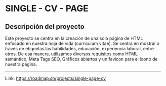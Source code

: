# SINGLE - CV - PAGE
## Descripción del proyecto
Este proyecto se centra en la creación de una sola página de HTML enfocado en nuestra hoja de vida (curriculum vitae). Se centra en mostrar a través de etiquetas las habilidades, educación, experiencia laboral, entre otros. De esa manera, utilizamos diversos requisitos como HTML semántico, Meta Tags SEO, Gráficos abiertos y un favicon para el icono de nuestra página.

----
Link: https://roadmap.sh/projects/single-page-cv
